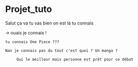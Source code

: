 # Projet_tuto

Salut ça va tu vas bien on est là tu connais

-> ouais je connais ! 

    tu connais One Piece ???

    Nan je connais pas du tout c'est quoi ? Un manga ?

         Oui le meilleur mais personne est prêt pour ce débat